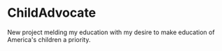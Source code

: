 # ChildAdvocate
New project melding my education with my desire to make education of America's children a priority.
